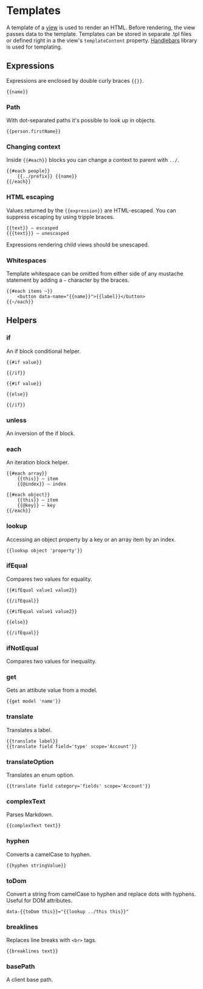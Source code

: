# Templates

A template of a [view](../view.md) is used to render an HTML. Before rendering, the view passes data to the template. Templates can be stored in separate .tpl files or defined right in a the view's `templateContent` property. [Handlebars](https://handlebarsjs.com) library is used for templating.

## Expressions

Expressions are enclosed by double curly braces `{{}}`.

```
{{name}}
```
### Path

With dot-separated paths it's possible to look up in objects.

```
{{person.firstName}}
```

### Changing context

Inside `{{#each}}` blocks you can change a context to parent with `../`.

```
{{#each people}}
    {{../prefix}} {{name}}
{{/each}}
```

### HTML escaping

Values returned by the `{{expression}}` are HTML-escaped. You can suppress escaping by using tripple braces.

```
{{text}} – escasped
{{{text}}} – unescasped
```

Expressions rendering child views should be unescaped.

### Whitespaces

Template whitespace can be omitted from either side of any mustache statement by adding a `~` character by the braces.

```
{{#each items ~}}
    <button data-name="{{name}}">{{label}}</button>
{{~/each}}

```

## Helpers

### if

An if block conditional helper.

```
{{#if value}}

{{/if}}
```

```
{{#if value}}

{{else}}

{{/if}}
```

### unless

An inversion of the if block.

### each

An iteration block helper.

```
{{#each array}}
    {{this}} – item
    {{@index}} – index
```

```
{{#each object}}
    {{this}} – item
    {{@key}} – key
{{/each}}
```

### lookup

Accessing an object property by a key or an array item by an index.

```
{{lookup object 'property'}}
```

### ifEqual

Compares two values for equality.

```
{{#ifEqual value1 value2}}

{{/ifEqual}}
```

```
{{#ifEqual value1 value2}}

{{else}}

{{/ifEqual}}
```

### ifNotEqual

Compares two values for inequality.

### get

Gets an attibute value from a model.

```
{{get model 'name'}}
```

### translate

Translates a label.

```
{{translate label}}
{{translate field field='type' scope='Account'}}
```

### translateOption

Translates an enum option.

```
{{translate field category='fields' scope='Account'}}
```

### complexText

Parses Markdown.

```
{{complexText text}}
```

### hyphen

Converts a camelCase to hyphen.

```
{{hyphen stringValue}}
```

### toDom

Convert a string from camelCase to hyphen and replace dots with hyphens. Useful for DOM attributes.

```
data-{{toDom this}}="{{lookup ../this this}}"
```

### breaklines

Replaces line breaks with `<br>` tags.

```
{{breaklines text}}
```

### basePath

A client base path.
